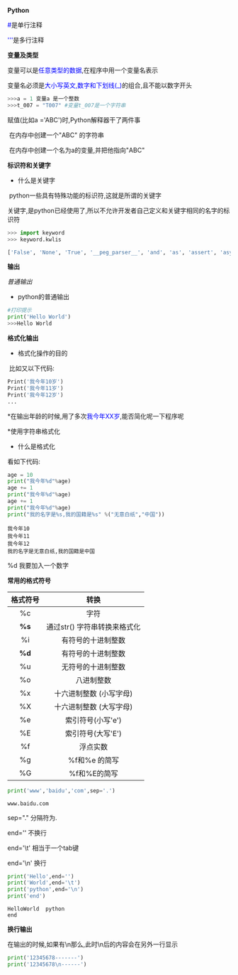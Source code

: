**Python**

 <span style="color:blue">#</span>是单行注释

<span style="color:blue">'''</span>是多行注释

**变量及类型**

变量可以是<span style="color:blue;">任意类型的数据</span>,在程序中用一个变量名表示

变量名必须是<span style="color:blue">大小写英文,数字和下划线(_)</span>的组合,且不能以数字开头

```python
>>>a = 1 变量a 是一个整数
>>>t_007 = "T007" #变量t_007是一个字符串
```

赋值(比如a ='ABC')时,Python解释器干了两件事

​	在内存中创建一个"ABC" 的字符串

​	在内存中创建一个名为a的变量,并把他指向"ABC"

**标识符和关键字**

<ul><li>什么是关键字</li></ul>

​		python一些具有特殊功能的标识符,这就是所谓的关键字

​		关键字,是python已经使用了,所以不允许开发者自己定义和关键字相同的名字的标识符

```python
>>> import keyword
>>> keyword.kwlis
```

```python
['False', 'None', 'True', '__peg_parser__', 'and', 'as', 'assert', 'async', 'await', 'break', 'class', 'continue', 'def', 'del', 'elif', 'else', 'except', 'finally', 'for', 'from', 'global', 'if', 'import', 'in', 'is', 'lambda', 'nonlocal', 'not', 'or', 'pass', 'raise', 'return', 'try', 'while', 'with', 'yield']
```

**输出**

*普通输出*

<ul><li>python的普通输出</li></ul>

```python
#打印提示
print('Hello World')
>>>Hello World
```

**格式化输出**

<ul><li>格式化操作的目的</li></ul>

​	比如又以下代码:

```python
Print('我今年10岁')
Print('我今年11岁')
Print('我今年12岁')
...
```

*在输出年龄的时候,用了多次<span style="color:blue">我今年XX岁</span>,能否简化呢一下程序呢

*使用字符串格式化

<ul><li>什么是格式化</li></ul>

看如下代码:

```python
age = 10
print("我今年%d"%age)
age += 1
print("我今年%d"%age)
age += 1
print("我今年%d"%age)
print("我的名字是%s,我的国籍是%s" %("无意白纸","中国"))
```

```
我今年10
我今年11
我今年12
我的名字是无意白纸,我的国籍是中国
```

%d 我要加入一个数字

**常用的格式符号**

| **格式符号** |           **转换**           |
| :----------: | :--------------------------: |
|      %c      |             字符             |
|    **%s**    | 通过str() 字符串转换来格式化 |
|      %i      |      有符号的十进制整数      |
|    **%d**    |      有符号的十进制整数      |
|      %u      |      无符号的十进制整数      |
|      %o      |          八进制整数          |
|      %x      |   十六进制整数 (小写字母)    |
|      %X      |   十六进制整数 (大写字母)    |
|      %e      |      索引符号(小写'e')       |
|      %E      |      索引符号(大写'E')       |
|      %f      |           浮点实数           |
|      %g      |        %f和%e 的简写         |
|      %G      |         %f和%E的简写         |

```python
print('www','baidu','com',sep='.')
```

```
www.baidu.com
```

sep="."	分隔符为.

end=''	不换行

end='\t' 	相当于一个tab键

end='\n'	换行

```python
print('Hello',end='')
print('World',end='\t')
print('python',end='\n')
print('end')
```

```
HelloWorld	python
end
```

**换行输出**

在输出的时候,如果有\n那么,此时\n后的内容会在另外一行显示

```python
print('12345678-------')
print('12345678\n------')
```

